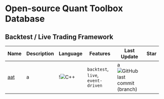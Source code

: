 # Open-source Quant Toolbox Database

## Backtest / Live Trading Framework

| Name                                           | Description | Language                                                                                                 | Features                           | Last Update | Star |
| ---------------------------------------------- | ----------- | -------------------------------------------------------------------------------------------------------- | ---------------------------------- | ----------- | ---- |
| [aat](https://github.com/AsyncAlgoTrading/aat) | a           | !![C++](https://img.shields.io/badge/c++-%2300599C.svg?style=for-the-badge&logo=c%2B%2B&logoColor=white) | `backtest`, `live`, `event-driven` |   a![GitHub last commit (branch)](https://img.shields.io/github/last-commit/quarkfin/qf-lib/master)          |      |
